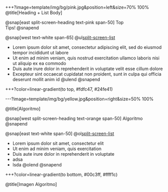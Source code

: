 +++?image=template/img/bg/pink.jpg&position=left&size=70% 100%
@title[Heading + List Body]

@snap[east split-screen-heading text-pink span-50]
Top<br>Tips!
@snapend

@snap[west text-white span-65]
@ul[split-screen-list](false)
- Lorem ipsum dolor sit amet, consectetur adipiscing elit, sed do eiusmod tempor incididunt ut labore
- Ut enim ad minim veniam, quis nostrud exercitation ullamco laboris nisi ut aliquip ex ea commodo
- Duis aute irure dolor in reprehenderit in voluptate velit esse cillum dolore
- Excepteur sint occaecat cupidatat non proident, sunt in culpa qui officia deserunt mollit anim id
@ulend
@snapend

+++?color=linear-gradient(to top, #fdfc47, #24fe41)

---?image=template/img/bg/yellow.jpg&position=right&size=50% 100%

@title[Algoritmo]

@snap[west split-screen-heading text-orange span-50]
Algoritmo
@snapend

@snap[east text-white span-50]
@ol[split-screen-list](false)
- Lorem ipsum dolor sit amet, consectetur elit
- Ut enim ad minim veniam, quis exercitation
- Duis aute irure dolor in reprehenderit in voluptate
- adsa
- lsda
@olend
@snapend

+++?color=linear-gradient(to bottom, #00c3ff, #ffff1c)

@title[Imagen Algoritmo]
